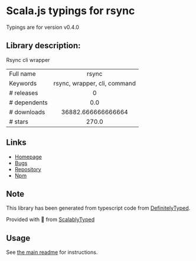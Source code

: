 
# Scala.js typings for rsync

Typings are for version v0.4.0

## Library description:
Rsync cli wrapper

|                    |                 |
| ------------------ | :-------------: |
| Full name          | rsync |
| Keywords           | rsync, wrapper, cli, command |
| # releases         | 0 |
| # dependents       | 0.0 |
| # downloads        | 36882.666666666664 |
| # stars            | 270.0 |

## Links
- [Homepage](https://github.com/mattijs/node-rsync#readme)
- [Bugs](https://github.com/mattijs/node-rsync/issues)
- [Repository](https://github.com/mattijs/node-rsync)
- [Npm](https://www.npmjs.com/package/rsync)
    


## Note
This library has been generated from typescript code from [DefinitelyTyped](https://definitelytyped.org).

Provided with :purple_heart: from [ScalablyTyped](https://github.com/oyvindberg/ScalablyTyped)

## Usage
See [the main readme](../../readme.md) for instructions.


